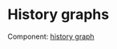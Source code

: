 # History graphs

Component: [history graph](https://home-assistant.io/components/history_graph/)


